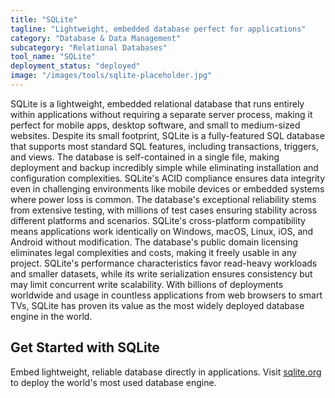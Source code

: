 ```yaml
---
title: "SQLite"
tagline: "Lightweight, embedded database perfect for applications"
category: "Database & Data Management"
subcategory: "Relational Databases"
tool_name: "SQLite"
deployment_status: "deployed"
image: "/images/tools/sqlite-placeholder.jpg"
---
```

SQLite is a lightweight, embedded relational database that runs entirely within applications without requiring a separate server process, making it perfect for mobile apps, desktop software, and small to medium-sized websites. Despite its small footprint, SQLite is a fully-featured SQL database that supports most standard SQL features, including transactions, triggers, and views. The database is self-contained in a single file, making deployment and backup incredibly simple while eliminating installation and configuration complexities. SQLite's ACID compliance ensures data integrity even in challenging environments like mobile devices or embedded systems where power loss is common. The database's exceptional reliability stems from extensive testing, with millions of test cases ensuring stability across different platforms and scenarios. SQLite's cross-platform compatibility means applications work identically on Windows, macOS, Linux, iOS, and Android without modification. The database's public domain licensing eliminates legal complexities and costs, making it freely usable in any project. SQLite's performance characteristics favor read-heavy workloads and smaller datasets, while its write serialization ensures consistency but may limit concurrent write scalability. With billions of deployments worldwide and usage in countless applications from web browsers to smart TVs, SQLite has proven its value as the most widely deployed database engine in the world.

## Get Started with SQLite

Embed lightweight, reliable database directly in applications. Visit [sqlite.org](https://www.sqlite.org) to deploy the world's most used database engine.

